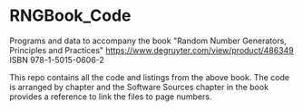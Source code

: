 # RNGBook_Code
Programs and data to accompany the book "Random Number Generators, Principles and Practices"
https://www.degruyter.com/view/product/486349
ISBN 978-1-5015-0606-2

This repo contains all the code and listings from the above book. The code is arranged by chapter and the Software Sources chapter in the book provides a reference to link the files to page numbers.


